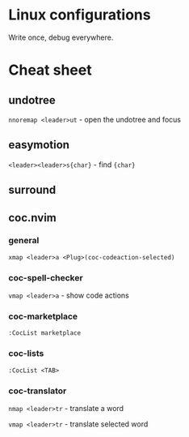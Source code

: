 # Linux configurations

Write once, debug everywhere.


# Cheat sheet

## undotree

`nnoremap <leader>ut` - open the undotree and focus

## easymotion

`<leader><leader>s{char}` - find `{char}`

## surround



## coc.nvim

### general

`xmap <leader>a <Plug>(coc-codeaction-selected)`

### coc-spell-checker

`vmap <leader>a` - show code actions

### coc-marketplace

`:CocList marketplace`

### coc-lists

`:CocList <TAB>`

### coc-translator

`nmap <leader>tr` - translate a word

`vmap <leader>tr` - translate selected word


